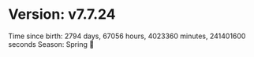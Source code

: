 # Version: v7.7.24
Time since birth: 2794 days, 67056 hours, 4023360 minutes, 241401600 seconds
Season: Spring 🌸
